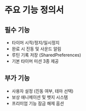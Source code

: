 # 주요 기능 정의서

## 필수 기능
- 타이머 시작/정지/일시정지
- 완료 시 진동 및 사운드 알림
- 루틴 기록 저장 (SharedPreferences)
- 기본 타이머 미션 3종 제공

## 부가 기능
- 사용자 설정 (진동 여부, 테마 선택)
- 보상 애니메이션 및 뱃지 시스템
- 프리미엄 기능 잠금 해제 옵션